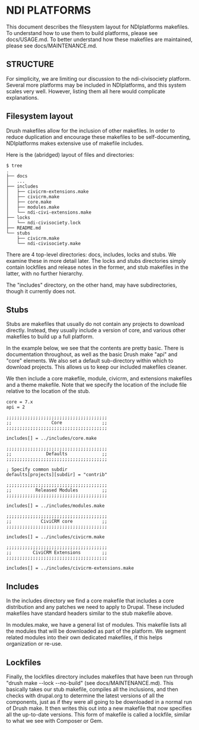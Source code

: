 NDI PLATFORMS
=============

This document describes the filesystem layout for NDIplatforms makefiles.
To understand how to use them to build platforms, please see docs/USAGE.md.
To better understand how these makefiles are maintained, please see
docs/MAINTENANCE.md.


STRUCTURE
---------

For simplicity, we are limiting our discussion to the ndi-civisociety platform.
Several more platforms may be included in NDIplatforms, and this system scales
very well.  However, listing them all here would complicate explanations.


Filesystem layout
-----------------

Drush makefiles allow for the inclusion of other makefiles.  In order to reduce
duplication and encourage these makefiles to be self-documenting, NDIplatforms
makes extensive use of makefile includes.

Here is the (abridged) layout of files and directories:

    $ tree
    .
    ├── docs
    │   ...
    ├── includes
    │   ├── civicrm-extensions.make
    │   ├── civicrm.make
    │   ├── core.make
    │   ├── modules.make
    │   └── ndi-civi-extensions.make
    ├── locks
    │   └── ndi-civisociety.lock
    ├── README.md
    └── stubs
        ├── civicrm.make
        └── ndi-civisociety.make

There are 4 top-level directories: docs, includes, locks and stubs.  We examine
these in more detail later.  The locks and stubs directories simply contain
lockfiles and release notes in the former, and stub makefiles in the latter,
with no further hierarchy.

The "includes" directory, on the other hand, may have subdirectories, though it
currently does not.


Stubs
-----

Stubs are makefiles that usually do not contain any projects to download
directly.  Instead, they usually include a version of core, and various other
makefiles to build up a full platform.

In the example below, we see that the contents are pretty basic.  There is
documentation throughout, as well as the basic Drush make "api" and "core"
elements.  We also set a default sub-directory within which to download
projects.  This allows us to keep our included makefiles cleaner.

We then include a core makefile, module, civicrm, and extensions makefiles and a
theme makefile.  Note that we specify the location of the include file relative
to the location of the stub.

    core = 7.x
    api = 2

    ;;;;;;;;;;;;;;;;;;;;;;;;;;;;;;;;;;;;;;
    ;;               Core               ;;
    ;;;;;;;;;;;;;;;;;;;;;;;;;;;;;;;;;;;;;;

    includes[] = ../includes/core.make

    ;;;;;;;;;;;;;;;;;;;;;;;;;;;;;;;;;;;;;;
    ;;             Defaults             ;;
    ;;;;;;;;;;;;;;;;;;;;;;;;;;;;;;;;;;;;;;

    ; Specify common subdir
    defaults[projects][subdir] = "contrib"

    ;;;;;;;;;;;;;;;;;;;;;;;;;;;;;;;;;;;;;;
    ;;         Released Modules         ;;
    ;;;;;;;;;;;;;;;;;;;;;;;;;;;;;;;;;;;;;;

    includes[] = ../includes/modules.make

    ;;;;;;;;;;;;;;;;;;;;;;;;;;;;;;;;;;;;;;
    ;;           CiviCRM core           ;;
    ;;;;;;;;;;;;;;;;;;;;;;;;;;;;;;;;;;;;;;

    includes[] = ../includes/civicrm.make

    ;;;;;;;;;;;;;;;;;;;;;;;;;;;;;;;;;;;;;;
    ;;        CiviCRM Extensions        ;;
    ;;;;;;;;;;;;;;;;;;;;;;;;;;;;;;;;;;;;;;

    includes[] = ../includes/civicrm-extensions.make


Includes
--------

In the includes directory we find a core makefile that includes a core
distribution and any patches we need to apply to Drupal.  These included
makefiles have standard headers similar to the stub makefile above.

In modules.make, we have a general list of modules.  This makefile lists all
the modules that will be downloaded as part of the platform.  We segment
related modules into their own dedicated makefiles, if this helps organization
or re-use.


Lockfiles
---------

Finally, the lockfiles directory includes makefiles that have been run through
"drush make --lock --no-build" (see docs/MAINTENANCE.md).  This basically takes our
stub makefile, compiles all the inclusions, and then checks with drupal.org to
determine the latest versions of all the components, just as if they were all
going to be downloaded in a normal run of Drush make.  It then writes this out
into a new makefile that now specifies all the up-to-date versions.  This form
of makefile is called a lockfile, similar to what we see with Composer or Gem.

